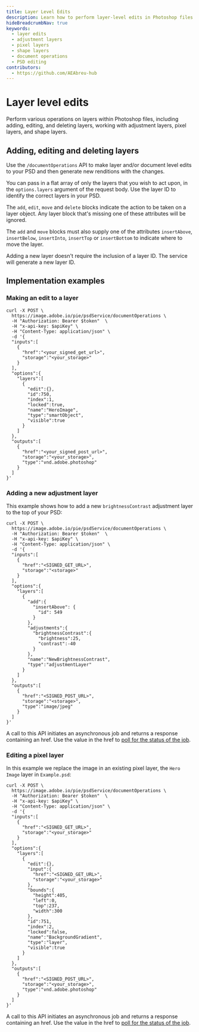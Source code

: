 ```yaml
---
title: Layer Level Edits
description: Learn how to perform layer-level edits in Photoshop files including adding, editing, and deleting layers, adjustment layers, and pixel layers
hideBreadcrumbNav: true
keywords:
  - layer edits
  - adjustment layers
  - pixel layers
  - shape layers
  - document operations
  - PSD editing
contributors:
  - https://github.com/AEAbreu-hub
---
```


# Layer level edits

Perform various operations on layers within Photoshop files, including adding, editing, and deleting layers, working with adjustment layers, pixel layers, and shape layers.

## Adding, editing and deleting layers

Use the `/documentOperations` API to make layer and/or document level edits to your PSD and then generate new renditions with the changes. 

You can pass in a flat array of only the layers that you wish to act upon, in the `options.layers` argument of the request body. Use the layer ID to identify the correct layers in your PSD.

The `add`, `edit`, `move` and `delete` blocks indicate the action to be taken on a layer object. Any layer block that's missing one of these attributes will be ignored.

The `add` and `move` blocks must also supply one of the attributes `insertAbove`, `insertBelow`, `insertInto`, `insertTop` or `insertBottom` to indicate where to move the layer.

Adding a new layer doesn't require the inclusion of a layer ID. The service will generate a new layer ID.

## Implementation examples

### Making an edit to a layer

```shell
curl -X POST \
  https://image.adobe.io/pie/psdService/documentOperations \
  -H "Authorization: Bearer $token"  \
  -H "x-api-key: $apiKey" \
  -H "Content-Type: application/json" \
  -d '{
  "inputs":[
    {
      "href":"<your_signed_get_url>",
      "storage":"<your_storage>"
    }
  ],
  "options":{
    "layers":[
      {
        "edit":{},     
        "id":750,
        "index":1,
        "locked":true,
        "name":"HeroImage",
        "type":"smartObject",
        "visible":true
      }
    ]
  },
  "outputs":[
    {
      "href":"<your_signed_post_url>",
      "storage":"<your_storage>",
      "type":"vnd.adobe.photoshop"
    }
  ]
}'
```

### Adding a new adjustment layer

This example shows how to add a new `brightnessContrast` adjustment layer to the top of your PSD:

```shell
curl -X POST \
  https://image.adobe.io/pie/psdService/documentOperations \
  -H "Authorization: Bearer $token"  \
  -H "x-api-key: $apiKey" \
  -H "Content-Type: application/json" \
  -d '{
  "inputs":[
    {
      "href":"<SIGNED_GET_URL>",
      "storage":"<storage>"
    }
  ],
  "options":{
    "layers":[
      {                                        
        "add":{                              
          "insertAbove": {
            "id": 549
          }                    
        },
        "adjustments":{
          "brightnessContrast":{
            "brightness":25,
            "contrast":-40
          }
        },
        "name":"NewBrightnessContrast",
        "type":"adjustmentLayer"              
      }
    ]
  },
  "outputs":[
    {
      "href":"<SIGNED_POST_URL>",
      "storage":"<storage>",
      "type":"image/jpeg"
    }
  ]
}'
```

A call to this API initiates an asynchronous job and returns a response containing an href. Use the value in the href to [poll for the status of the job](/guides/get_job_status/).

### Editing a pixel layer

In this example we replace the image in an existing pixel layer, the `Hero Image` layer in `Example.psd`:

```shell
curl -X POST \
  https://image.adobe.io/pie/psdService/documentOperations \
  -H "Authorization: Bearer $token"  \
  -H "x-api-key: $apiKey" \
  -H "Content-Type: application/json" \
  -d '{
  "inputs":[
    {
      "href":"<SIGNED_GET_URL>",
      "storage":"<your_storage>"
    }
  ],
  "options":{
    "layers":[
      {
        "edit":{},                    
        "input":{                                       
          "href":"<SIGNED_GET_URL>",
          "storage":"<your_storage>"
        },
        "bounds":{
          "height":405,
          "left":0,
          "top":237,
          "width":300
        },
        "id":751,
        "index":2,
        "locked":false,
        "name":"BackgroundGradient",
        "type":"layer",
        "visible":true
      }
    ]
  },
  "outputs":[
    {
      "href":"<SIGNED_POST_URL>",
      "storage":"<your_storage>",
      "type":"vnd.adobe.photoshop"
    }
  ]
}'
```

A call to this API initiates an asynchronous job and returns a response containing an href. Use the value in the href to [poll for the status of the job](/guides/get_job_status/).
